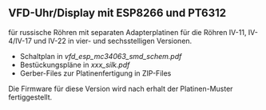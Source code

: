 ## VFD-Uhr/Display mit ESP8266 und PT6312

für russische Röhren mit separaten Adapterplatinen für die Röhren IV-11, IV-4/IV-17 und IV-22 
in vier- und sechsstelligen Versionen. 

* Schaltplan in *vfd_esp_mc34063_smd_schem.pdf*
* Bestückungspläne in *xxx_silk.pdf*
* Gerber-Files zur Platinenfertigung in ZIP-Files

Die Firmware für diese Version wird nach erhalt der Platinen-Muster fertiggestellt.
